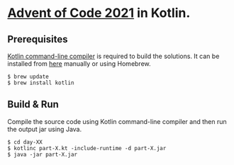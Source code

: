 # [Advent of Code 2021](https://adventofcode.com/2021) in Kotlin.

## Prerequisites
[Kotlin command-line compiler](https://kotlinlang.org/docs/command-line.html) is required to build the solutions. It can be installed from [here](https://github.com/JetBrains/kotlin/releases/tag/v1.6.0) manually or using Homebrew.

```
$ brew update
$ brew install kotlin
```

## Build & Run
Compile the source code using Kotlin command-line compiler and then run the output jar using Java.

```
$ cd day-XX
$ kotlinc part-X.kt -include-runtime -d part-X.jar
$ java -jar part-X.jar
```
